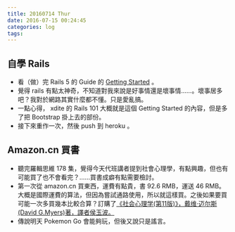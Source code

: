 ```yaml
---
title: 20160714 Thur
date: 2016-07-15 00:24:45
categories: log
tags:
---
```


## 自學 Rails

- 看（做）完 Rails 5 的 Guide 的 [Getting Started](http://guides.rubyonrails.org/getting_started.html) 。
- 覺得 rails 有點太神奇，不知道對我來說是好事情還是壞事情……。壞事居多吧？我對於網路其實什麼都不懂。只是愛亂搞。
- 一點心得， xdite 的 Rails 101 大概就是這個 Getting Started 的內容，但是多了把 Bootstrap 掛上去的部份。
- 接下來重作一次，然後 push 到 heroku 。


## Amazon.cn 買書

- 聽完羅輯思維 178 集，覺得今天代班講者提到社會心理學，有點興趣，但也有可能買了也不會看完？……買書成癖有點需要檢討。
- 第一次從 amazon.cn 買東西，運費有點貴，書 92.6 RMB，運送 46 RMB。大概是國際運費的算法，但因為嘗試通路使用，所以就這樣買。之後如果要買可能一次多買幾本比較合算？訂購了[《社会心理学(第11版)》，戴维·迈尔斯 (David G.Myers)著，譯者侯玉波。](https://www.amazon.cn/%E7%A4%BE%E4%BC%9A%E5%BF%83%E7%90%86%E5%AD%A6-%E6%88%B4%E7%BB%B4%C2%B7%E8%BF%88%E5%B0%94%E6%96%AF/dp/B01AJJ6QOK/ref=sr_1_3?s=books&ie=UTF8&qid=1468504384&sr=1-3)
- 傳說明天 Pokemon Go 會能夠玩，但後又說只是謠言。

